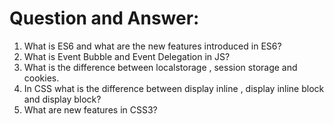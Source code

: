 # Question and Answer:
1. What is ES6 and what are the new features introduced in ES6?
2. What is Event Bubble and Event Delegation in JS?
3. What is the difference between localstorage , session storage and cookies.
4. In CSS what is the difference between display inline , display inline block and display block?
5. What are new features in CSS3?
